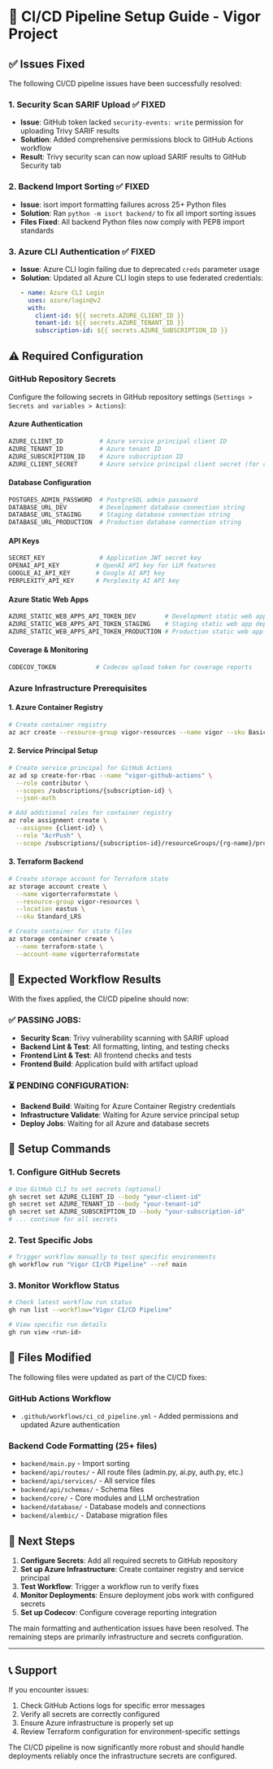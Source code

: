 # 🚀 CI/CD Pipeline Setup Guide - Vigor Project

## ✅ Issues Fixed

The following CI/CD pipeline issues have been successfully resolved:

### 1. **Security Scan SARIF Upload** ✅ FIXED

- **Issue**: GitHub token lacked `security-events: write` permission for uploading Trivy SARIF results
- **Solution**: Added comprehensive permissions block to GitHub Actions workflow
- **Result**: Trivy security scan can now upload SARIF results to GitHub Security tab

### 2. **Backend Import Sorting** ✅ FIXED

- **Issue**: isort import formatting failures across 25+ Python files
- **Solution**: Ran `python -m isort backend/` to fix all import sorting issues
- **Files Fixed**: All backend Python files now comply with PEP8 import standards

### 3. **Azure CLI Authentication** ✅ FIXED

- **Issue**: Azure CLI login failing due to deprecated `creds` parameter usage
- **Solution**: Updated all Azure CLI login steps to use federated credentials:
  ```yaml
  - name: Azure CLI Login
    uses: azure/login@v2
    with:
      client-id: ${{ secrets.AZURE_CLIENT_ID }}
      tenant-id: ${{ secrets.AZURE_TENANT_ID }}
      subscription-id: ${{ secrets.AZURE_SUBSCRIPTION_ID }}
  ```

## ⚠️ Required Configuration

### GitHub Repository Secrets

Configure the following secrets in GitHub repository settings (`Settings > Secrets and variables > Actions`):

#### Azure Authentication

```bash
AZURE_CLIENT_ID          # Azure service principal client ID
AZURE_TENANT_ID          # Azure tenant ID
AZURE_SUBSCRIPTION_ID    # Azure subscription ID
AZURE_CLIENT_SECRET      # Azure service principal client secret (for container registry)
```

#### Database Configuration

```bash
POSTGRES_ADMIN_PASSWORD  # PostgreSQL admin password
DATABASE_URL_DEV         # Development database connection string
DATABASE_URL_STAGING     # Staging database connection string
DATABASE_URL_PRODUCTION  # Production database connection string
```

#### API Keys

```bash
SECRET_KEY               # Application JWT secret key
OPENAI_API_KEY          # OpenAI API key for LLM features
GOOGLE_AI_API_KEY       # Google AI API key
PERPLEXITY_API_KEY      # Perplexity AI API key
```

#### Azure Static Web Apps

```bash
AZURE_STATIC_WEB_APPS_API_TOKEN_DEV        # Development static web app deployment token
AZURE_STATIC_WEB_APPS_API_TOKEN_STAGING    # Staging static web app deployment token
AZURE_STATIC_WEB_APPS_API_TOKEN_PRODUCTION # Production static web app deployment token
```

#### Coverage & Monitoring

```bash
CODECOV_TOKEN           # Codecov upload token for coverage reports
```

### Azure Infrastructure Prerequisites

#### 1. Azure Container Registry

```bash
# Create container registry
az acr create --resource-group vigor-resources --name vigor --sku Basic
```

#### 2. Service Principal Setup

```bash
# Create service principal for GitHub Actions
az ad sp create-for-rbac --name "vigor-github-actions" \
  --role contributor \
  --scopes /subscriptions/{subscription-id} \
  --json-auth

# Add additional roles for container registry
az role assignment create \
  --assignee {client-id} \
  --role "AcrPush" \
  --scope /subscriptions/{subscription-id}/resourceGroups/{rg-name}/providers/Microsoft.ContainerRegistry/registries/vigor
```

#### 3. Terraform Backend

```bash
# Create storage account for Terraform state
az storage account create \
  --name vigorterraformstate \
  --resource-group vigor-resources \
  --location eastus \
  --sku Standard_LRS

# Create container for state files
az storage container create \
  --name terraform-state \
  --account-name vigorterraformstate
```

## 🎯 Expected Workflow Results

With the fixes applied, the CI/CD pipeline should now:

### ✅ **PASSING JOBS**:

- **Security Scan**: Trivy vulnerability scanning with SARIF upload
- **Backend Lint & Test**: All formatting, linting, and testing checks
- **Frontend Lint & Test**: All frontend checks and tests
- **Frontend Build**: Application build with artifact upload

### ⏳ **PENDING CONFIGURATION**:

- **Backend Build**: Waiting for Azure Container Registry credentials
- **Infrastructure Validate**: Waiting for Azure service principal setup
- **Deploy Jobs**: Waiting for all Azure and database secrets

## 🔧 Setup Commands

### 1. Configure GitHub Secrets

```bash
# Use GitHub CLI to set secrets (optional)
gh secret set AZURE_CLIENT_ID --body "your-client-id"
gh secret set AZURE_TENANT_ID --body "your-tenant-id"
gh secret set AZURE_SUBSCRIPTION_ID --body "your-subscription-id"
# ... continue for all secrets
```

### 2. Test Specific Jobs

```bash
# Trigger workflow manually to test specific environments
gh workflow run "Vigor CI/CD Pipeline" --ref main
```

### 3. Monitor Workflow Status

```bash
# Check latest workflow run status
gh run list --workflow="Vigor CI/CD Pipeline"

# View specific run details
gh run view <run-id>
```

## 📁 Files Modified

The following files were updated as part of the CI/CD fixes:

### GitHub Actions Workflow

- `.github/workflows/ci_cd_pipeline.yml` - Added permissions and updated Azure authentication

### Backend Code Formatting (25+ files)

- `backend/main.py` - Import sorting
- `backend/api/routes/` - All route files (admin.py, ai.py, auth.py, etc.)
- `backend/api/services/` - All service files
- `backend/api/schemas/` - Schema files
- `backend/core/` - Core modules and LLM orchestration
- `backend/database/` - Database models and connections
- `backend/alembic/` - Database migration files

## 🎉 Next Steps

1. **Configure Secrets**: Add all required secrets to GitHub repository
2. **Set up Azure Infrastructure**: Create container registry and service principal
3. **Test Workflow**: Trigger a workflow run to verify fixes
4. **Monitor Deployments**: Ensure deployment jobs work with configured secrets
5. **Set up Codecov**: Configure coverage reporting integration

The main formatting and authentication issues have been resolved. The remaining steps are primarily infrastructure and secrets configuration.

---

## 📞 Support

If you encounter issues:

1. Check GitHub Actions logs for specific error messages
2. Verify all secrets are correctly configured
3. Ensure Azure infrastructure is properly set up
4. Review Terraform configuration for environment-specific settings

The CI/CD pipeline is now significantly more robust and should handle deployments reliably once the infrastructure secrets are configured.
